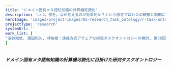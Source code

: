 ```yaml
---
title: 'ドメイン固有メタ認知知識の計算機可読化'
description: 'いつ，何を，なぜ考えるのが効果的か？という思考プロセスの観察と制御に関する知識．こうしたメタ認知知識は，メタ認知に係る学習支援システムではこれまでも暗黙的に用いられてきました．一方で，ドメインに入り込んだレベルのメタ認知知識を計算機システムが陽に捉えて介入する仕組みは未だありません．ドメイン固有メタ認知知識を計算機システムが理解できるようなオントロジーの構築やこれを用いた知的活動支援システムの開発に取り組んでいます．'
heroImage: 'images/project-images/02-research_task_ontology/r-task-ontology.png'
projectType: 'research'
systemUrl: ''
work_list: [
"油谷知岐, 瀬田和久, 林佑樹：達成方式アウェアな研究タスクオントロジーの検討, 第50回教育システム情報学会全国大会予稿集, to-appear, (2025).",
]
---
```



<!------ 事例1 ------->
<div class="indentContent">
<h5 class="indentContentTitle">ドメイン固有メタ認知知識の計算機可読化に目掛けた研究タスクオントロジー</h5>

</div>

